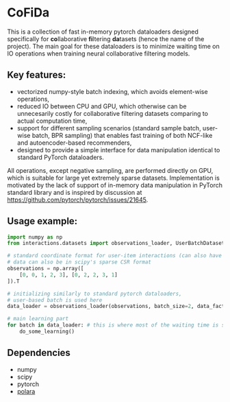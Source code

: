 # CoFiDa
This is a collection of fast in-memory pytorch dataloaders designed specifically for **co**llaborative **fi**ltering **da**tasets (hence the name of the project). The main goal for these dataloaders is to minimize waiting time on IO operations when training neural collaborative filtering models.

## Key features:
- vectorized numpy-style batch indexing, which avoids element-wise operations,
- reduced IO between CPU and GPU, which otherwise can be unnecesarily costly for collaborative filtering datasets comparing to actual computation time,
- support for different sampling scenarios (standard sample batch, user-wise batch, BPR sampling) that enables fast training of both NCF-like and autoencoder-based recommenders,
 - designed to provide a simple interface for data manipulation identical to standard PyTorch dataloaders.

All operations, except negative sampling, are performed directly on GPU, which is suitable for large yet extremely sparse datasets. Implementation is motivated by the lack of support of in-memory data manipulation in PyTorch standard library and is inspired by discussion at https://github.com/pytorch/pytorch/issues/21645.

## Usage example:
```python
import numpy as np
from interactions.datasets import observations_loader, UserBatchDataset

# standard coordinate format for user-item interactions (can also have 3rd column for rating),
# data can also be in scipy's sparse CSR format
observations = np.array([
    [0, 0, 1, 2, 3], [0, 2, 2, 3, 1]
]).T

# initializing similarly to standard pytorch dataloaders,
# user-based batch is used here
data_loader = observations_loader(observations, batch_size=2, data_factory=UserBatchDataset)

# main learning part
for batch in data_loader: # this is where most of the waiting time is shaved off
    do_some_learning()
```

## Dependencies
- numpy
- scipy
- pytorch
- [polara](https://github.com/evfro/polara)